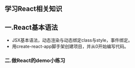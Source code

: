 ## 学习React相关知识

## 一.React基本语法

- JSX基本语法，动态渲染与动态绑定class与style，事件绑定。
- 用create-react-app脚手架创建项目，并从0开始编写代码。

### 二.做React的demo小练习

